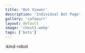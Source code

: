 ```yaml
---
title: 'Bot Viewer'
description: 'Individual Bot Page'
gallery: 'cafepurr'
layout: default
image: 'chest1.webp'
tags: ['bots']
---
```


:kind-robot
